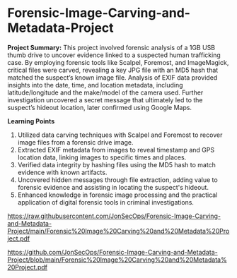 # Forensic-Image-Carving-and-Metadata-Project

**Project Summary:** 
This project involved forensic analysis of a 1GB USB thumb drive to uncover evidence linked to a suspected human trafficking case. By employing forensic tools like Scalpel, Foremost, and ImageMagick, critical files were carved, revealing a key JPG file with an MD5 hash that matched the suspect’s known image file. Analysis of EXIF data provided insights into the date, time, and location metadata, including latitude/longitude and the make/model of the camera used. Further investigation uncovered a secret message that ultimately led to the suspect’s hideout location, later confirmed using Google Maps.

**Learning Points**

  1. Utilized data carving techniques with Scalpel and Foremost to recover image files from a forensic drive image.
  2. Extracted EXIF metadata from images to reveal timestamp and GPS location data, linking images to specific times and places.
  3. Verified data integrity by hashing files using the MD5 hash to match evidence with known artifacts.
  4. Uncovered hidden messages through file extraction, adding value to forensic evidence and assisting in locating the suspect's hideout.
  5. Enhanced knowledge in forensic image processing and the practical application of digital forensic tools in criminal investigations.

https://raw.githubusercontent.com/JonSecOps/Forensic-Image-Carving-and-Metadata-Project/main/Forensic%20Image%20Carving%20and%20Metadata%20Project.pdf


https://github.com/JonSecOps/Forensic-Image-Carving-and-Metadata-Project/blob/main/Forensic%20Image%20Carving%20and%20Metadata%20Project.pdf
